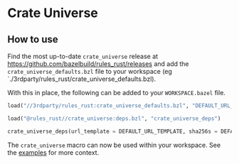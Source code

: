 # Crate Universe

## How to use

Find the most up-to-date `crate_universe` release at https://github.com/bazelbuild/rules_rust/releases
and add the `crate_universe_defaults.bzl` file to your workspace (eg
`./3rdparty/rules_rust/crate_universe_defaults.bzl).

With this in place, the following can be added to your `WORKSPACE.bazel` file.

```python
load("//3rdparty/rules_rust:crate_universe_defaults.bzl", "DEFAULT_URL_TEMPLATE", "DEFAULT_SHA256_CHECKSUMS")

load("@rules_rust//crate_universe:deps.bzl", "crate_universe_deps")

crate_universe_deps(url_template = DEFAULT_URL_TEMPLATE, sha256s = DEFAULT_SHA256_CHECKSUMS)
```

The `crate_universe` macro can now be used within your workspace. See the [examples](../examples/crate_universe) for
more context.

